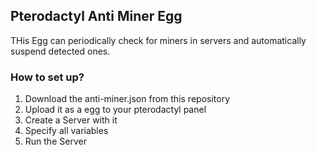 ## Pterodactyl Anti Miner Egg
THis Egg can periodically check for miners in servers and automatically suspend detected ones.

### How to set up?
1) Download the anti-miner.json from this repository
2) Upload it as a egg to your pterodactyl panel
3) Create a Server with it
4) Specify all variables
5) Run the Server
